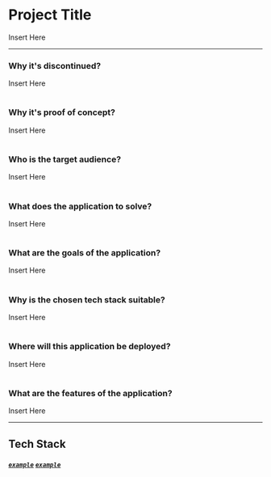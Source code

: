 # Project Title
<p align="justify">
Insert Here
</p>

---

### Why it's discontinued?
<p align="justify">
Insert Here
</p>

# 

### Why it's proof of concept?
<p align="justify">
Insert Here
</p>

# 

### Who is the target audience?
<p align="justify">
Insert Here
</p>

# 

### What does the application to solve?
<p align="justify">
Insert Here
</p>

# 

### What are the goals of the application?
<p align="justify">
Insert Here
</p>

# 

### Why is the chosen tech stack suitable?
<p align="justify">
Insert Here
</p>

# 

### Where will this application be deployed?
<p align="justify">
Insert Here
</p>

# 

### What are the features of the application?
<p align="justify">
Insert Here
</p>

---

## Tech Stack
##### [`example`]() [`example`]()
